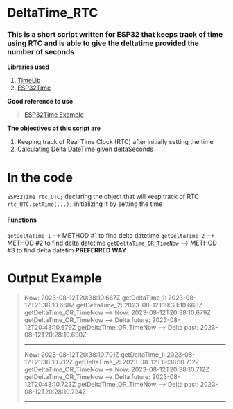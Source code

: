 # DeltaTime_RTC

### This is a short script written for ESP32 that keeps track of time using RTC and is able to give the deltatime provided the number of seconds

**Libraries used**

1. [TimeLib](https://github.com/PaulStoffregen/Time/tree/master)
2. [ESP32Time](https://github.com/fbiego/ESP32Time)

**Good reference to use**

> [ESP32Time Example](https://www.theelectronics.co.in/2022/04/how-to-use-internal-rtc-of-esp32.html)

**The objectives of this script are**

1. Keeping track of Real Time Clock (RTC) after initially setting the time
2. Calculating Delta DateTime given deltaSeconds

# In the code

`ESP32Time rtc_UTC;` declaring the object that will keep track of RTC
`rtc_UTC.setTime(...);` initializing it by setting the time

#### Functions

`getDeltaTime_1` --> METHOD #1 to find delta datetime
`getDeltaTime_2` --> METHOD #2 to find delta datetime
`getDeltaTime_OR_TimeNow` --> METHOD #3 to find delta datetim **PREFERRED WAY**

# Output Example

> Now: 2023-08-12T20:38:10.667Z
> getDeltaTime_1: 2023-08-12T21:38:10.668Z
> getDeltaTime_2: 2023-08-12T19:38:10.668Z
> getDeltaTime_OR_TimeNow --> Now: 2023-08-12T20:38:10.679Z
> getDeltaTime_OR_TimeNow --> Delta future: 2023-08-12T20:43:10.679Z
> getDeltaTime_OR_TimeNow --> Delta past: 2023-08-12T20:28:10.690Z
>
> ---
>
> Now: 2023-08-12T20:38:10.701Z
> getDeltaTime_1: 2023-08-12T21:38:10.712Z
> getDeltaTime_2: 2023-08-12T19:38:10.712Z
> getDeltaTime_OR_TimeNow --> Now: 2023-08-12T20:38:10.712Z
> getDeltaTime_OR_TimeNow --> Delta future: 2023-08-12T20:43:10.723Z
> getDeltaTime_OR_TimeNow --> Delta past: 2023-08-12T20:28:10.724Z
>
> ---
